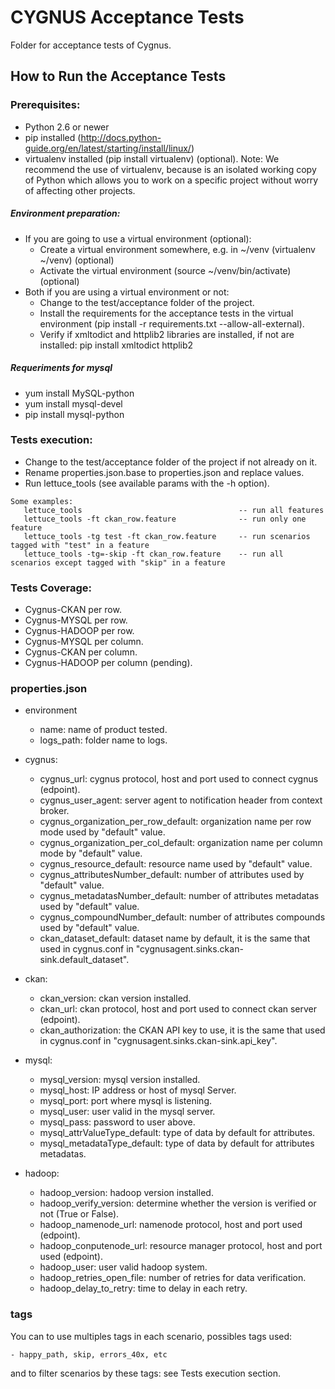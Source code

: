# CYGNUS Acceptance Tests

Folder for acceptance tests of Cygnus.

## How to Run the Acceptance Tests

### Prerequisites:

- Python 2.6 or newer
- pip installed (http://docs.python-guide.org/en/latest/starting/install/linux/)
- virtualenv installed (pip install virtualenv) (optional).
Note: We recommend the use of virtualenv, because is an isolated working copy of Python which allows you to work on a specific project without worry of affecting other projects.

##### Environment preparation:

- If you are going to use a virtual environment (optional):
  * Create a virtual environment somewhere, e.g. in ~/venv (virtualenv ~/venv) (optional)
  * Activate the virtual environment (source ~/venv/bin/activate) (optional)
- Both if you are using a virtual environment or not:
  * Change to the test/acceptance folder of the project.
  * Install the requirements for the acceptance tests in the virtual environment (pip install -r requirements.txt --allow-all-external).
  * Verify if  xmltodict and httplib2 libraries are installed, if not are installed:
     pip install xmltodict httplib2

##### Requeriments for mysql

-  yum install MySQL-python
-  yum install mysql-devel
-  pip install mysql-python

### Tests execution:

- Change to the test/acceptance folder of the project if not already on it.
- Rename properties.json.base to properties.json and replace values.
- Run lettuce_tools (see available params with the -h option).

```
Some examples:
   lettuce_tools                                   -- run all features
   lettuce_tools -ft ckan_row.feature              -- run only one feature
   lettuce_tools -tg test -ft ckan_row.feature     -- run scenarios tagged with "test" in a feature
   lettuce_tools -tg=-skip -ft ckan_row.feature    -- run all scenarios except tagged with "skip" in a feature
```

### Tests Coverage:

- Cygnus-CKAN per row.
- Cygnus-MYSQL per row.
- Cygnus-HADOOP per row.
- Cygnus-MYSQL per column.
- Cygnus-CKAN per column.
- Cygnus-HADOOP per column (pending).

### properties.json
- environment
    * name: name of product tested.
    * logs_path: folder name to logs.

- cygnus:
    * cygnus_url: cygnus protocol, host and port used to connect cygnus (edpoint).
    * cygnus_user_agent: server agent to notification header from context broker.
    * cygnus_organization_per_row_default: organization name per row mode used by "default" value.
    * cygnus_organization_per_col_default: organization name per column mode by "default" value.
    * cygnus_resource_default: resource name used by "default" value.
    * cygnus_attributesNumber_default: number of attributes used by "default" value.
    * cygnus_metadatasNumber_default: number of attributes metadatas used by "default" value.
    * cygnus_compoundNumber_default: number of attributes compounds used by "default" value.
    * ckan_dataset_default: dataset name by default, it is the same that used in cygnus.conf in "cygnusagent.sinks.ckan-sink.default_dataset".

- ckan:
    * ckan_version: ckan version installed.
    * ckan_url:  ckan protocol, host and port used to connect ckan server (edpoint).
    * ckan_authorization: the CKAN API key to use, it is the same that used in cygnus.conf in "cygnusagent.sinks.ckan-sink.api_key".

- mysql:
    * mysql_version: mysql version installed.
    * mysql_host: IP address or host of mysql Server.
    * mysql_port: port where mysql is listening.
    * mysql_user: user valid in the mysql server.
    * mysql_pass: password to user above.
    * mysql_attrValueType_default:  type of data by default for attributes.
    * mysql_metadataType_default: type of data by default for attributes metadatas.

-  hadoop:
    * hadoop_version: hadoop version installed.
    * hadoop_verify_version: determine whether the version is verified or not (True or False).
    * hadoop_namenode_url: namenode protocol, host and port used (edpoint).
    * hadoop_conputenode_url: resource manager protocol, host and port used (edpoint).
    * hadoop_user: user valid hadoop system.
    * hadoop_retries_open_file: number of retries for data verification.
    * hadoop_delay_to_retry: time to delay in each retry.

### tags

You can to use multiples tags in each scenario, possibles tags used:

    - happy_path, skip, errors_40x, etc

and to filter scenarios by these tags: see Tests execution section.



